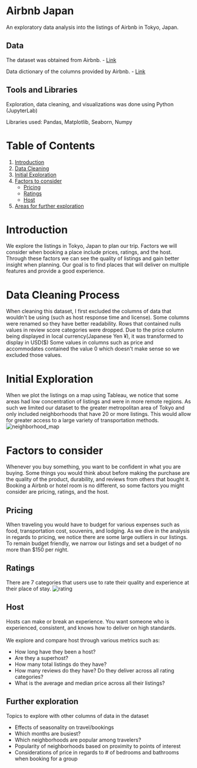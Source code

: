 # Airbnb Japan
An exploratory data analysis into the listings of Airbnb in Tokyo, Japan.

## Data
The dataset was obtained from Airbnb. - [Link](http://insideairbnb.com/get-the-data/)

Data dictionary of the columns provided by Airbnb. - [Link](https://docs.google.com/spreadsheets/d/1iWCNJcSutYqpULSQHlNyGInUvHg2BoUGoNRIGa6Szc4/edit#gid=1322284596)

## Tools and Libraries
Exploration, data cleaning, and visualizations was done using Python (JupyterLab)

Libraries used: Pandas, Matplotlib, Seaborn, Numpy


# Table of Contents
1. [Introduction](#introduction) 
2. [Data Cleaning](#data-cleaning-process) 
3. [Initial Exploration](#initial-exploration)
4. [Factors to consider](#factors-to-consider)
    + [Pricing](#pricing)
    + [Ratings](#ratings)
    + [Host](#host)
5. [Areas for further exploration](#further-exploration)


# Introduction
We explore the listings in Tokyo, Japan to plan our trip.
Factors we will consider when booking a place include prices, ratings, and the host.
Through these factors we can see the quality of listings and gain better insight when planning.
Our goal is to find places that will deliver on multiple features and provide a good experience.


# Data Cleaning Process
When cleaning this dataset, I first excluded the columns of data that wouldn't be using (such as host response time and license).
Some columns were renamed so they have better readability.
Rows that contained nulls values in review score categories were dropped.
Due to the price column being displayed in local currency(Japanese Yen ¥), it was transformed to display in USD($)
Some values in columns such as price and accommodates contained the value 0 which doesn't make sense so we excluded those values.


# Initial Exploration
When we plot the listings on a map using Tableau, we notice that some areas had low concentration of listings and were in more remote regions.
As such we limited our dataset to the greater metropolitan area of Tokyo and only included neighborhoods that have 20 or more listings.
This would allow for greater access to a large variety of transportation methods.
![neighborhood_map](https://user-images.githubusercontent.com/111064486/214456311-3409ef6e-97ba-4ebe-ba5e-b991db7e434b.png)




# Factors to consider
Whenever you buy something, you want to be confident in what you are buying. Some things you would think about before making the purchase are the quality of the product, durability, and reviews from others that bought it. Booking a Airbnb or hotel room is no different, so some factors you might consider are pricing, ratings, and the host. 


## Pricing
When traveling you would have to budget for various expenses such as food, transportation cost, souvenirs, and lodging.
As we dive in the analysis in regards to pricing, we notice there are some large outliers in our listings.
To remain budget friendly, we narrow our listings and set a budget of no more than $150 per night.


## Ratings
There are 7 categories that users use to rate their quality and experience at their place of stay.
![rating](https://user-images.githubusercontent.com/111064486/214456200-cac5baf6-32b1-4be4-86d1-8714a16087cf.png)


## Host
Hosts can make or break an experience.
You want someone who is experienced, consistent, and knows how to deliver on high standards. <br><br>
We explore and compare host through various metrics such as:<br>
+ How long have they been a host?
+ Are they a superhost?
+ How many total listings do they have?
+ How many reviews do they have? Do they deliver across all rating categories?
+ What is the average and median price across all their listings?


## Further exploration
Topics to explore with other columns of data in the dataset
+ Effects of seasonality on travel/bookings
+ Which months are busiest?
+ Which neighborhoods are popular among travelers?
+ Popularity of neighborhoods based on proximity to points of interest
+ Considerations of price in regards to # of bedrooms and bathrooms when booking for a group



